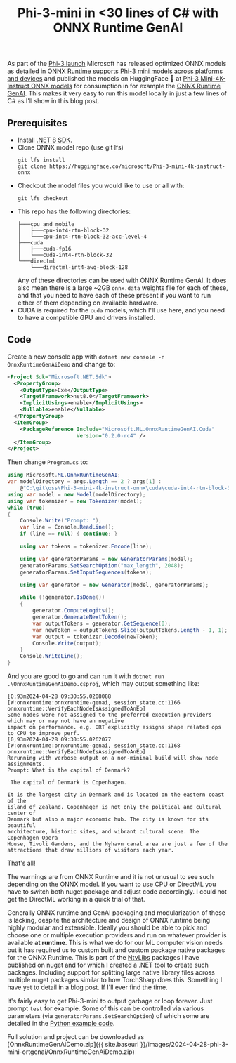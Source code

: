 ﻿---
layout: post
title: Phi-3-mini in <30 lines of C# with ONNX Runtime GenAI
---
As part of the [Phi-3
launch](https://azure.microsoft.com/en-us/blog/introducing-phi-3-redefining-whats-possible-with-slms/)
Microsoft has released optimized ONNX models as detailed in [ONNX Runtime
supports Phi-3 mini models across platforms and
devices](https://onnxruntime.ai/blogs/accelerating-phi-3) and published the
models on HuggingFace 🤗 at [Phi-3 Mini-4K-Instruct ONNX
models](https://huggingface.co/microsoft/Phi-3-mini-4k-instruct-onnx) for
consumption in for example the [ONNX Runtime
GenAI](https://github.com/microsoft/onnxruntime-genai). This makes it very easy
to run this model locally in just a few lines of C# as I'll show in this blog
post. 

## Prerequisites
 * Install [.NET 8 SDK](https://dotnet.microsoft.com/en-us/download/dotnet/8.0).
 * Clone ONNX model repo (use git lfs)
   ```
   git lfs install
   git clone https://huggingface.co/microsoft/Phi-3-mini-4k-instruct-onnx
   ```
 * Checkout the model files you would like to use or all with:
   ```
   git lfs checkout
   ```
 * This repo has the following directories:
   ```
   ├───cpu_and_mobile
   │   ├───cpu-int4-rtn-block-32
   │   └───cpu-int4-rtn-block-32-acc-level-4
   ├───cuda
   │   ├───cuda-fp16
   │   └───cuda-int4-rtn-block-32
   └───directml
       └───directml-int4-awq-block-128
   ```
   Any of these directories can be used with ONNX Runtime GenAI. It does also
   mean there is a large ~2GB `onnx.data` weights file for each of these, and
   that you need to have each of these present if you want to run either of them
   depending on available hardware.
 * CUDA is required for the `cuda` models, which I'll use here, and you need to
   have a compatible GPU and drivers installed.

## Code
Create a new console app with `dotnet new console -n OnnxRuntimeGenAiDemo` and change to:
```xml
<Project Sdk="Microsoft.NET.Sdk">
  <PropertyGroup>
    <OutputType>Exe</OutputType>
    <TargetFramework>net8.0</TargetFramework>
    <ImplicitUsings>enable</ImplicitUsings>
    <Nullable>enable</Nullable>
  </PropertyGroup>
  <ItemGroup>
    <PackageReference Include="Microsoft.ML.OnnxRuntimeGenAI.Cuda" 
                      Version="0.2.0-rc4" />
  </ItemGroup>
</Project>
```
Then change `Program.cs` to:
```csharp
using Microsoft.ML.OnnxRuntimeGenAI;
var modelDirectory = args.Length == 2 ? args[1] :
    @"C:\git\oss\Phi-3-mini-4k-instruct-onnx\cuda\cuda-int4-rtn-block-32";
using var model = new Model(modelDirectory);
using var tokenizer = new Tokenizer(model);
while (true)
{
    Console.Write("Prompt: ");
    var line = Console.ReadLine();
    if (line == null) { continue; }

    using var tokens = tokenizer.Encode(line);

    using var generatorParams = new GeneratorParams(model);
    generatorParams.SetSearchOption("max_length", 2048);
    generatorParams.SetInputSequences(tokens);

    using var generator = new Generator(model, generatorParams);

    while (!generator.IsDone())
    {
        generator.ComputeLogits();
        generator.GenerateNextToken();
        var outputTokens = generator.GetSequence(0);
        var newToken = outputTokens.Slice(outputTokens.Length - 1, 1);
        var output = tokenizer.Decode(newToken);
        Console.Write(output);
    }
    Console.WriteLine();
}
```
And you are good to go and can run it with `dotnet run
.\OnnxRuntimeGenAiDemo.csproj`, which may output something like:
```
[0;93m2024-04-28 09:30:55.0208088 
[W:onnxruntime:onnxruntime-genai, session_state.cc:1166 onnxruntime::VerifyEachNodeIsAssignedToAnEp] 
Some nodes were not assigned to the preferred execution providers which may or may not have an negative 
impact on performance. e.g. ORT explicitly assigns shape related ops to CPU to improve perf.
[0;93m2024-04-28 09:30:55.0262077 
[W:onnxruntime:onnxruntime-genai, session_state.cc:1168 onnxruntime::VerifyEachNodeIsAssignedToAnEp] 
Rerunning with verbose output on a non-minimal build will show node assignments.
Prompt: What is the capital of Denmark?

 The capital of Denmark is Copenhagen.

It is the largest city in Denmark and is located on the eastern coast of the
island of Zealand. Copenhagen is not only the political and cultural center of
Denmark but also a major economic hub. The city is known for its beautiful
architecture, historic sites, and vibrant cultural scene. The Copenhagen Opera
House, Tivoli Gardens, and the Nyhavn canal area are just a few of the
attractions that draw millions of visitors each year.
```
That's all!

The warnings are from ONNX Runtime and it is not unusual to see such depending
on the ONNX model. If you want to use CPU or DirectML you have to switch both
nuget package and adjust code accordingly. I could not get the DirectML working
in a quick trial of that. 

Generally ONNX runtime and GenAI packaging and modularization of these is
lacking, despite the architecture and design of ONNX runtime being highly
modular and extensible. Ideally you should be able to pick and choose one or
multiple execution providers and run on whatever provider is available **at
runtime**. This is what we do for our ML computer vision needs but it has
required us to custom built and custom package native packages for the ONNX
Runtime. This is part of the [NtvLibs](https://www.nuget.org/packages?q=NtvLibs)
packages I have published on nuget and for which I created a .NET tool to create
such packages. Including support for splitting large native library files across
multiple nuget packages similar to how TorchSharp does this. Something I have
yet to detail in a blog post. If I'll ever find the time.

It's fairly easy to get Phi-3-mini to output garbage or loop forever. Just
prompt `test` for example. Some of this can be controlled via various parameters
(via `generatorParams.SetSearchOption`) of which some are detailed in the
[Python example
code](https://github.com/microsoft/onnxruntime-genai/blob/main/examples/python/model-qa.py).

Full solution and project can be downloaded as 
[OnnxRuntimeGenAiDemo.zip]({{ site.baseurl }}/images/2024-04-28-phi-3-mini-ortgenai/OnnxRuntimeGenAiDemo.zip)

